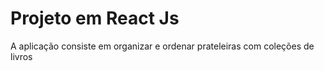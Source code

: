 # Projeto em React Js

A aplicação consiste em organizar e ordenar prateleiras com coleções de livros 


